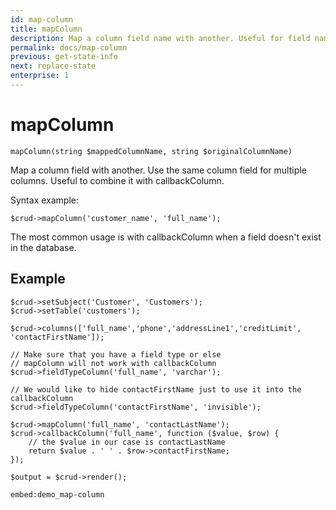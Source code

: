 ```yaml
---
id: map-column
title: mapColumn
description: Map a column field name with another. Useful for field names that doesn't exist within the database.
permalink: docs/map-column
previous: get-state-info
next: replace-state
enterprise: 1
---
```


# mapColumn

<pre><code class="language-php">mapColumn(string $mappedColumnName, string $originalColumnName)</code></pre>

Map a column field with another. Use the same column field for multiple columns. Useful to combine it with callbackColumn.

Syntax example:
<pre><code class="language-php">$crud->mapColumn('customer_name', 'full_name');</code></pre>

The most common usage is with callbackColumn when a field doesn't exist in the database.

## Example

<pre><code class="language-php">$crud->setSubject('Customer', 'Customers');
$crud->setTable('customers');

$crud->columns(['full_name','phone','addressLine1','creditLimit', 'contactFirstName']);

// Make sure that you have a field type or else
// mapColumn will not work with callbackColumn
$crud->fieldTypeColumn('full_name', 'varchar');

// We would like to hide contactFirstName just to use it into the callbackColumn
$crud->fieldTypeColumn('contactFirstName', 'invisible');

$crud->mapColumn('full_name', 'contactLastName');
$crud->callbackColumn('full_name', function ($value, $row) {
    // the $value in our case is contactLastName
    return $value . ' ' . $row->contactFirstName;
});

$output = $crud->render();</code></pre>

`embed:demo_map-column`
